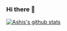 ### Hi there 👋
[![Ashis's github stats](https://github-readme-stats.vercel.app/api?username=ashis041)](https://github.com/ashis041/github-readme-stats)

<!--
**ashis041/ashis041** is a ✨ _special_ ✨ repository because its `README.md` (this file) appears on your GitHub profile.

Here are some ideas to get you started:

- 🔭 I’m currently working on ...
- 🌱 I’m currently learning ...
- 👯 I’m looking to collaborate on ...
- 🤔 I’m looking for help with ...
- 💬 Ask me about ...
- 📫 How to reach me: ...
- 😄 Pronouns: ...
- ⚡ Fun fact: ...
-->
